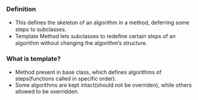 ### Definition
  - This deﬁnes the skeleton of an algorithm in a method, deferring some steps to subclasses. 
  - Template Method lets subclasses to redeﬁne certain steps of an algorithm without changing the algorithm’s structure.

### What is template?
  - Method present in base class, which defines algorithms of steps(functions called in specific order).
  - Some algorithms are kept intact(should not be overriden), while others allowed to be overridden.
  
  
